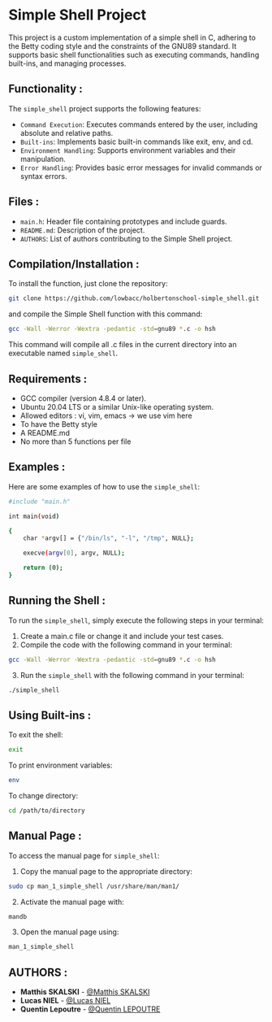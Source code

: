 # Simple Shell Project

This project is a custom implementation of a simple shell in C, adhering to the Betty coding style and the constraints of the GNU89 standard. It supports basic shell functionalities such as executing commands, handling built-ins, and managing processes.

## Functionality :

The `simple_shell` project supports the following features:

- `Command Execution`: Executes commands entered by the user, including absolute and relative paths.
- `Built-ins`: Implements basic built-in commands like exit, env, and cd.
- `Environment Handling`: Supports environment variables and their manipulation.
- `Error Handling`: Provides basic error messages for invalid commands or syntax errors.

## Files :

- `main.h`: Header file containing prototypes and include guards.
- `README.md`: Description of the project.
- `AUTHORS`: List of authors contributing to the Simple Shell project.

## Compilation/Installation :

To install the function, just clone the repository:

```sh
git clone https://github.com/lowbacc/holbertonschool-simple_shell.git
```

and compile the Simple Shell function with this command:

```sh
gcc -Wall -Werror -Wextra -pedantic -std=gnu89 *.c -o hsh
```

This command will compile all .c files in the current directory into an executable named `simple_shell`.

## Requirements :

- GCC compiler (version 4.8.4 or later).
- Ubuntu 20.04 LTS or a similar Unix-like operating system.
- Allowed editors : vi, vim, emacs -> we use vim here
- To have the Betty style
- A README.md
- No more than 5 functions per file

## Examples :

Here are some examples of how to use the `simple_shell`:

```sh
#include "main.h"

int main(void)

{
    char *argv[] = {"/bin/ls", "-l", "/tmp", NULL};

    execve(argv[0], argv, NULL);

    return (0);
}
```

## Running the Shell :

To run the `simple_shell`, simply execute the following steps in your terminal:

1. Create a main.c file or change it and include your test cases.
2. Compile the code with the following command in your terminal:

```sh
gcc -Wall -Werror -Wextra -pedantic -std=gnu89 *.c -o hsh
```

3. Run the `simple_shell` with the following command in your terminal:

```sh
./simple_shell
```

## Using Built-ins :

To exit the shell:

```sh
exit
```

To print environment variables:

```sh
env
```

To change directory:

```sh
cd /path/to/directory
```

## Manual Page :

To access the manual page for `simple_shell`:

1. Copy the manual page to the appropriate directory:

```sh
sudo cp man_1_simple_shell /usr/share/man/man1/
```

2. Activate the manual page with:

```sh
mandb
```

3. Open the manual page using:

```sh
man_1_simple_shell
```

## AUTHORS :

- **Matthis SKALSKI** - [@Matthis SKALSKI](https://github.com/lowbacc)
- **Lucas NIEL** - [@Lucas NIEL](https://github.com/HSHKZ)
- **Quentin Lepoutre** - [@Quentin LEPOUTRE](https://github.com/MrKay12)
